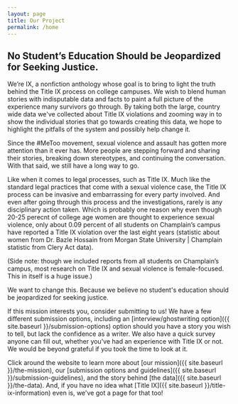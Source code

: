 ```yaml
---
layout: page
title: Our Project
permalink: /home
---
```


## No Student’s Education Should be Jeopardized for Seeking Justice.

We’re IX, a nonfiction anthology whose goal is to bring to light the truth behind the Title IX process on college campuses. We wish to blend human stories with indisputable data and facts to paint a full picture of the experience many survivors go through. By taking both the large, country wide data we've collected about Title IX violations and zooming way in to show the individual stories that go towards creating this data, we hope to highlight the pitfalls of the system and possibly help change it.

Since the #MeToo movement, sexual violence and assault has gotten more attention than it ever has. More people are stepping forward and sharing their stories, breaking down stereotypes, and continuing the conversation. With that said, we still have a long way to go.

Like when it comes to legal processes, such as Title IX. Much like the standard legal practices that come with a sexual violence case, the Title IX process can be invasive and embarrassing for every party involved. And even after going through this process and the investigations, rarely is any disciplinary action taken.
Which is probably one reason why even though 20-25 perecnt of college age women are thought to experience sexual violence, only about 0.09 percent of all students on Champlain’s campus have reported a Title IX violation over the last eight years (statistic about women from Dr. Bazle Hossain from Morgan State University | Champlain statistic from Clery Act data).

(Side note: though we included reports from all students on Champlain’s campus, most research on Title IX and sexual violence is female-focused. This in itself is a huge issue.)

We want to change this. Because we believe no student's education should be jeopardized for seeking justice.


If this mission interests you, consider submitting to us! We have a few different submission options, including an [interview/ghostwriting option]({{ site.baseurl }}/submission-options) option should you have a story you wish to tell, but lack the confidence as a writer. We also have a quick survey anyone can fill out, whether you've had an experience with Title IX or not. We would be beyond grateful if you took the time to look at it.

Click around the website to learn more about [our mission]({{ site.baseurl }}/the-mission), our [submission options and guidelines]({{ site.baseurl }}/submission-guidelines), and the story behind [the data]({{ site.baseurl }}/the-data). And, if you have no idea what [Title IX]({{ site.baseurl }}/title-ix-information) even is, we've got a page for that too!

